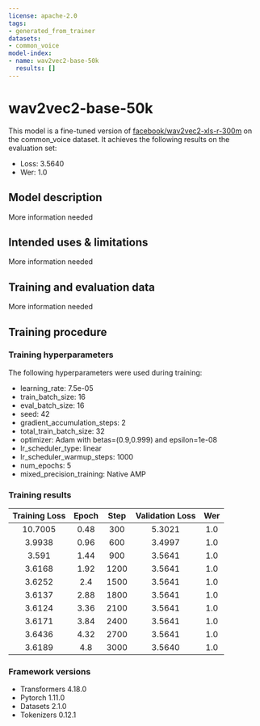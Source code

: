 ```yaml
---
license: apache-2.0
tags:
- generated_from_trainer
datasets:
- common_voice
model-index:
- name: wav2vec2-base-50k
  results: []
---
```


<!-- This model card has been generated automatically according to the information the Trainer had access to. You
should probably proofread and complete it, then remove this comment. -->

# wav2vec2-base-50k

This model is a fine-tuned version of [facebook/wav2vec2-xls-r-300m](https://huggingface.co/facebook/wav2vec2-xls-r-300m) on the common_voice dataset.
It achieves the following results on the evaluation set:
- Loss: 3.5640
- Wer: 1.0

## Model description

More information needed

## Intended uses & limitations

More information needed

## Training and evaluation data

More information needed

## Training procedure

### Training hyperparameters

The following hyperparameters were used during training:
- learning_rate: 7.5e-05
- train_batch_size: 16
- eval_batch_size: 16
- seed: 42
- gradient_accumulation_steps: 2
- total_train_batch_size: 32
- optimizer: Adam with betas=(0.9,0.999) and epsilon=1e-08
- lr_scheduler_type: linear
- lr_scheduler_warmup_steps: 1000
- num_epochs: 5
- mixed_precision_training: Native AMP

### Training results

| Training Loss | Epoch | Step | Validation Loss | Wer |
|:-------------:|:-----:|:----:|:---------------:|:---:|
| 10.7005       | 0.48  | 300  | 5.3021          | 1.0 |
| 3.9938        | 0.96  | 600  | 3.4997          | 1.0 |
| 3.591         | 1.44  | 900  | 3.5641          | 1.0 |
| 3.6168        | 1.92  | 1200 | 3.5641          | 1.0 |
| 3.6252        | 2.4   | 1500 | 3.5641          | 1.0 |
| 3.6137        | 2.88  | 1800 | 3.5641          | 1.0 |
| 3.6124        | 3.36  | 2100 | 3.5641          | 1.0 |
| 3.6171        | 3.84  | 2400 | 3.5641          | 1.0 |
| 3.6436        | 4.32  | 2700 | 3.5641          | 1.0 |
| 3.6189        | 4.8   | 3000 | 3.5640          | 1.0 |


### Framework versions

- Transformers 4.18.0
- Pytorch 1.11.0
- Datasets 2.1.0
- Tokenizers 0.12.1
